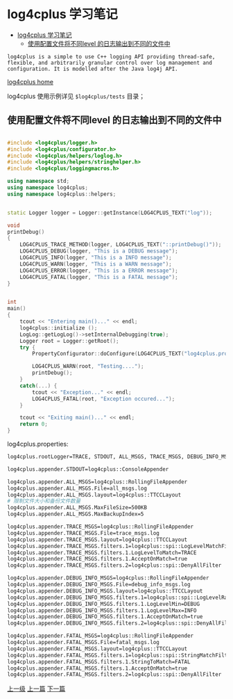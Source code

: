 # log4cplus 学习笔记

<!-- @import "[TOC]" {cmd="toc" depthFrom=1 depthTo=6 orderedList=false} -->
<!-- code_chunk_output -->

* [log4cplus 学习笔记](#log4cplus-学习笔记)
	* [使用配置文件将不同level 的日志输出到不同的文件中](#使用配置文件将不同level-的日志输出到不同的文件中)

<!-- /code_chunk_output -->

`log4cplus is a simple to use C++ logging API providing thread-safe, flexible, and arbitrarily granular control over log management and configuration. It is modelled after the Java log4j API.`

[log4cplus home](https://sourceforge.net/p/log4cplus/wiki/Home/)

log4cplus 使用示例详见 `$log4cplus/tests` 目录；

## 使用配置文件将不同level 的日志输出到不同的文件中
```c++

#include <log4cplus/logger.h>
#include <log4cplus/configurator.h>
#include <log4cplus/helpers/loglog.h>
#include <log4cplus/helpers/stringhelper.h>
#include <log4cplus/loggingmacros.h>

using namespace std;
using namespace log4cplus;
using namespace log4cplus::helpers;


static Logger logger = Logger::getInstance(LOG4CPLUS_TEXT("log"));

void
printDebug()
{
    LOG4CPLUS_TRACE_METHOD(logger, LOG4CPLUS_TEXT("::printDebug()"));
    LOG4CPLUS_DEBUG(logger, "This is a DEBUG message");
    LOG4CPLUS_INFO(logger, "This is a INFO message");
    LOG4CPLUS_WARN(logger, "This is a WARN message");
    LOG4CPLUS_ERROR(logger, "This is a ERROR message");
    LOG4CPLUS_FATAL(logger, "This is a FATAL message");
}


int
main()
{
    tcout << "Entering main()..." << endl;
    log4cplus::initialize ();
    LogLog::getLogLog()->setInternalDebugging(true);
    Logger root = Logger::getRoot();
    try {
        PropertyConfigurator::doConfigure(LOG4CPLUS_TEXT("log4cplus.properties"));

        LOG4CPLUS_WARN(root, "Testing....");
        printDebug();
    }
    catch(...) {
        tcout << "Exception..." << endl;
        LOG4CPLUS_FATAL(root, "Exception occured...");
    }

    tcout << "Exiting main()..." << endl;
    return 0;
}
```

log4cplus.properties:
```sh
log4cplus.rootLogger=TRACE, STDOUT, ALL_MSGS, TRACE_MSGS, DEBUG_INFO_MSGS, FATAL_MSGS

log4cplus.appender.STDOUT=log4cplus::ConsoleAppender

log4cplus.appender.ALL_MSGS=log4cplus::RollingFileAppender
log4cplus.appender.ALL_MSGS.File=all_msgs.log
log4cplus.appender.ALL_MSGS.layout=log4cplus::TTCCLayout
# 限制文件大小和备份文件数量
log4cplus.appender.ALL_MSGS.MaxFileSize=500KB
log4cplus.appender.ALL_MSGS.MaxBackupIndex=5

log4cplus.appender.TRACE_MSGS=log4cplus::RollingFileAppender
log4cplus.appender.TRACE_MSGS.File=trace_msgs.log
log4cplus.appender.TRACE_MSGS.layout=log4cplus::TTCCLayout
log4cplus.appender.TRACE_MSGS.filters.1=log4cplus::spi::LogLevelMatchFilter
log4cplus.appender.TRACE_MSGS.filters.1.LogLevelToMatch=TRACE
log4cplus.appender.TRACE_MSGS.filters.1.AcceptOnMatch=true
log4cplus.appender.TRACE_MSGS.filters.2=log4cplus::spi::DenyAllFilter

log4cplus.appender.DEBUG_INFO_MSGS=log4cplus::RollingFileAppender
log4cplus.appender.DEBUG_INFO_MSGS.File=debug_info_msgs.log
log4cplus.appender.DEBUG_INFO_MSGS.layout=log4cplus::TTCCLayout
log4cplus.appender.DEBUG_INFO_MSGS.filters.1=log4cplus::spi::LogLevelRangeFilter
log4cplus.appender.DEBUG_INFO_MSGS.filters.1.LogLevelMin=DEBUG
log4cplus.appender.DEBUG_INFO_MSGS.filters.1.LogLevelMax=INFO
log4cplus.appender.DEBUG_INFO_MSGS.filters.1.AcceptOnMatch=true
log4cplus.appender.DEBUG_INFO_MSGS.filters.2=log4cplus::spi::DenyAllFilter

log4cplus.appender.FATAL_MSGS=log4cplus::RollingFileAppender
log4cplus.appender.FATAL_MSGS.File=fatal_msgs.log
log4cplus.appender.FATAL_MSGS.layout=log4cplus::TTCCLayout
log4cplus.appender.FATAL_MSGS.filters.1=log4cplus::spi::StringMatchFilter
log4cplus.appender.FATAL_MSGS.filters.1.StringToMatch=FATAL
log4cplus.appender.FATAL_MSGS.filters.1.AcceptOnMatch=true
log4cplus.appender.FATAL_MSGS.filters.2=log4cplus::spi::DenyAllFilter
```

[上一级](README.md)
[上一篇](linkList.md)
[下一篇](multiThread.md)
